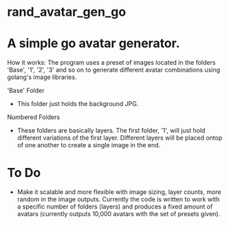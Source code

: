 # rand_avatar_gen_go
# A simple go avatar generator.
How it works:
The program uses a preset of images located in the folders 'Base', '1', '2', '3' and so on to generate different avatar combinations using golang's image libraries.

'Base' Folder
- This folder just holds the background JPG.

Numbered Folders
- These folders are basically layers. The first folder, '1', will just hold different variations of the first layer. Different layers will be placed ontop of one another to create a single image in the end.

# To Do
- Make it scalable and more flexible with image sizing, layer counts, more random in the image outputs.
Currently the code is written to work with a specific number of folders (layers) and produces a fixed amount of avatars (currently outputs 10,000 avatars with the set of presets given).
